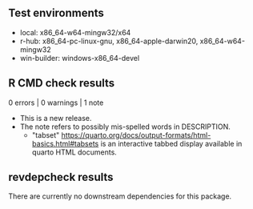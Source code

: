 ## Test environments

* local: x86_64-w64-mingw32/x64
* r-hub: x86_64-pc-linux-gnu, x86_64-apple-darwin20, x86_64-w64-mingw32
* win-builder: windows-x86_64-devel

## R CMD check results

0 errors | 0 warnings | 1 note

* This is a new release.
* The note refers to possibly mis-spelled words in DESCRIPTION. 
  * "tabset" <https://quarto.org/docs/output-formats/html-basics.html#tabsets> is an interactive tabbed display available in quarto HTML documents.

## revdepcheck results

There are currently no downstream dependencies for this package.
